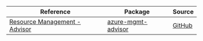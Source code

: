 | Reference | Package | Source |
|---|---|---|
|[Resource Management - Advisor](mgmt-advisor-readme.md)|[azure-mgmt-advisor](https://pypi.org/project/azure-mgmt-advisor)|[GitHub](https://github.com/Azure/azure-sdk-for-python/blob/main/sdk/advisor/azure-mgmt-advisor)|

